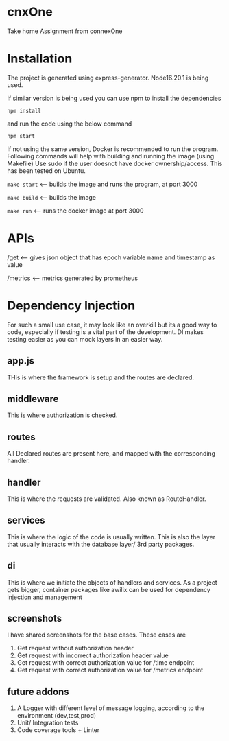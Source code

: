 # cnxOne
Take home Assignment from connexOne


# Installation
The project is generated using express-generator. Node16.20.1 is being used.

If similar version is being used you can use npm to install the dependencies 

`npm install`

and run the code using the below command 

`npm start`

If not using the same version, Docker is recommended to run the program. Following commands will help with building and running the image (using Makefile)
Use sudo if the user doesnot have docker ownership/access. This has been tested on Ubuntu. 

`make start` <-- builds the image and runs the program, at port 3000

`make build` <-- builds the image 

`make run`   <-- runs the docker image at port 3000


# APIs 
/get <-- gives json object that has epoch variable name and timestamp as value

/metrics <-- metrics generated by prometheus


# Dependency Injection
For such a small use case, it may look like an overkill but its a good way to code, especially if testing is a vital part of the development.
DI makes testing easier as you can mock layers in an easier way. 


## app.js 
THis is where the framework is setup and the routes are declared. 

## middleware
This is where authorization is checked. 

## routes
All Declared routes are present here, and mapped with the corresponding handler. 

## handler 
This is where the requests are validated. Also known as RouteHandler. 

## services
This is where the logic of the code is usually written. This is also the layer that usually interacts with the database layer/ 3rd party packages. 

## di 
This is where we initiate the objects of handlers and services. As a project gets bigger, container packages like awilix can be used for dependency injection and management 

## screenshots 
I have shared screenshots for the base cases. These cases are 
1. Get request without authorization header 
2. Get request with incorrect authorization header value 
3. Get request with correct authorization value for /time endpoint 
4. Get request with correct authorization value for /metrics endpoint


## future addons 
1. A Logger with different level of message logging, according to the environment (dev,test,prod)
2. Unit/ Integration tests 
3. Code coverage tools + Linter 